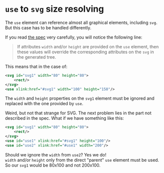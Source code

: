 # `use` to `svg` size resolving

The `use` element can reference almost all graphical elements, including `svg`.
But this case has to be handled differently.

If you read [the spec](https://www.w3.org/TR/SVG11/struct.html#UseElement) very carefully,
you will notice the following line:

>If attributes `width` and/or `height` are provided on the `use` element, then these values
will override the corresponding attributes on the `svg` in the generated tree.

This means that in the case of:

```xml
<svg id="svg1" width="80" height="80">
    <rect/>
</svg>
<use xlink:href="#svg1" width="100" height="150"/>
```

The `width` and `height` properties on the `svg1` element must be ignored and replaced
with the one provided by `use`.

Weird, but not that strange for SVG. The next problem lies in the part not described in the spec.
What if we have something like this:

```xml
<svg id="svg1" width="80" height="80">
    <rect/>
</svg>
<use id="use1" xlink:href="#svg1" height="100"/>
<use id="use2" xlink:href="#use1" width="200"/>
```

Should we ignore the `width` from `use2`? Yes we do!<br>
`width` and/or `height` only from the direct "parent" `use` element must be used.
So our `svg1` would be 80x100 and not 200x100.
